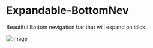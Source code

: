 # Expandable-BottomNev
 Beautiful Bottom nevigation bar that will expand on click.

![image](https://github.com/bibashkoirala/Expandable-BottomNev/assets/63705122/3dd386c4-242f-41ca-ac3f-d7e4ed7ee503)
